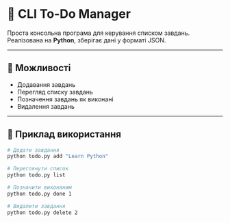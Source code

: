 # 📝 CLI To-Do Manager

Проста консольна програма для керування списком завдань.  
Реалізована на **Python**, зберігає дані у форматі JSON.

---

## 🚀 Можливості
- Додавання завдань  
- Перегляд списку завдань  
- Позначення завдань як виконані  
- Видалення завдань  

---

## 📸 Приклад використання

```bash
# Додати завдання
python todo.py add "Learn Python"

# Переглянути список
python todo.py list

# Позначити виконаним
python todo.py done 1

# Видалити завдання
python todo.py delete 2
